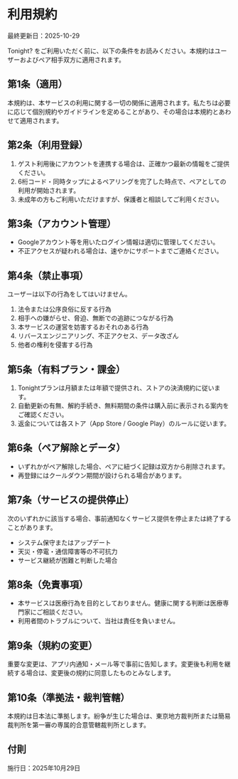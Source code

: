 # 利用規約

最終更新日：2025-10-29

Tonight? をご利用いただく前に、以下の条件をお読みください。本規約はユーザーおよびペア相手双方に適用されます。

## 第1条（適用）
本規約は、本サービスの利用に関する一切の関係に適用されます。私たちは必要に応じて個別規約やガイドラインを定めることがあり、その場合は本規約とあわせて適用されます。

## 第2条（利用登録）
1. ゲスト利用後にアカウントを連携する場合は、正確かつ最新の情報をご提供ください。
2. 6桁コード・同時タップによるペアリングを完了した時点で、ペアとしての利用が開始されます。
3. 未成年の方もご利用いただけますが、保護者と相談してご利用ください。

## 第3条（アカウント管理）
- Googleアカウント等を用いたログイン情報は適切に管理してください。
- 不正アクセスが疑われる場合は、速やかにサポートまでご連絡ください。

## 第4条（禁止事項）
ユーザーは以下の行為をしてはいけません。

1. 法令または公序良俗に反する行為
2. 相手への嫌がらせ、脅迫、無断での追跡につながる行為
3. 本サービスの運営を妨害するおそれのある行為
4. リバースエンジニアリング、不正アクセス、データ改ざん
5. 他者の権利を侵害する行為

## 第5条（有料プラン・課金）
1. Tonightプランは月額または年額で提供され、ストアの決済規約に従います。
2. 自動更新の有無、解約手続き、無料期間の条件は購入前に表示される案内をご確認ください。
3. 返金については各ストア（App Store / Google Play）のルールに従います。

## 第6条（ペア解除とデータ）
- いずれかがペア解除した場合、ペアに紐づく記録は双方から削除されます。
- 再登録にはクールダウン期間が設けられる場合があります。

## 第7条（サービスの提供停止）
次のいずれかに該当する場合、事前通知なくサービス提供を停止または終了することがあります。

- システム保守またはアップデート
- 天災・停電・通信障害等の不可抗力
- サービス継続が困難と判断した場合

## 第8条（免責事項）
- 本サービスは医療行為を目的としておりません。健康に関する判断は医療専門家にご相談ください。
- 利用者間のトラブルについて、当社は責任を負いません。

## 第9条（規約の変更）
重要な変更は、アプリ内通知・メール等で事前に告知します。変更後も利用を継続する場合は、変更後の規約に同意したものとみなします。

## 第10条（準拠法・裁判管轄）
本規約は日本法に準拠します。紛争が生じた場合は、東京地方裁判所または簡易裁判所を第一審の専属的合意管轄裁判所とします。

## 付則
施行日：2025年10月29日
